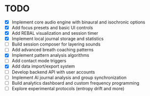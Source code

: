 # TODO

- [x] Implement core audio engine with binaural and isochronic options
- [x] Add focus presets and basic UI controls
- [x] Add REBAL visualization and session timer
- [x] Implement local journal storage and statistics
- [ ] Build session composer for layering sounds
- [ ] Add advanced breath coaching patterns
- [x] Implement pattern analysis algorithms
- [ ] Add contact mode triggers
- [x] Add data import/export system
- [ ] Develop backend API with user accounts
- [ ] Implement AI journal analysis and group synchronization
- [ ] Build analytics dashboard and custom frequency programming
- [ ] Explore experimental protocols (entropy drift and more)
